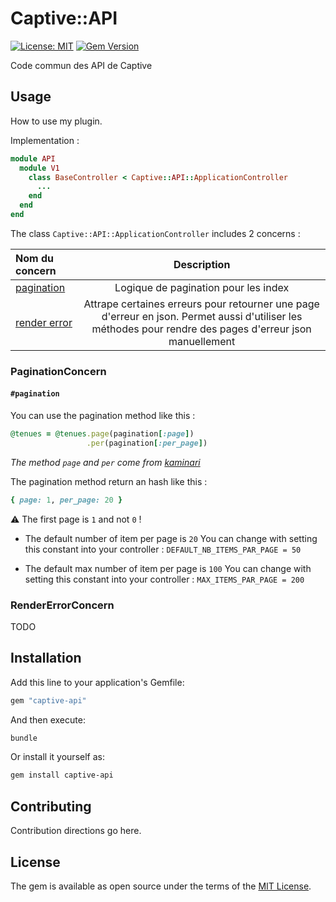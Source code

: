 # Captive::API

[![License: MIT](https://img.shields.io/badge/License-MIT-yellow.svg)](https://opensource.org/licenses/MIT)
[![Gem Version](https://img.shields.io/gem/v/captive-api.svg)](https://rubygems.org/gems/captive-api)

Code commun des API de Captive

## Usage

How to use my plugin.

Implementation :

```ruby
module API
  module V1
    class BaseController < Captive::API::ApplicationController
      ...
    end
  end
end
```

The class `Captive::API::ApplicationController` includes 2 concerns :

| Nom du concern |  Description  |
|:-----|:--------:|
| [pagination](https://github.com/Captive-Studio/captive-api/blob/main/app/controllers/concerns/api/pagination_concern.rb) | Logique de pagination pour les index |
| [render error](https://github.com/Captive-Studio/captive-api/blob/main/app/controllers/concerns/api/render_error_concern.rb) | Attrape certaines erreurs pour retourner une page d'erreur en json. Permet aussi d'utiliser les méthodes pour rendre des pages d'erreur json manuellement |

### PaginationConcern

#### `#pagination`

You can use the pagination method like this :

```ruby
@tenues = @tenues.page(pagination[:page])
                 .per(pagination[:per_page])
```

*The method `page` and `per` come from [kaminari](https://github.com/kaminari/kaminari)*

The pagination method return an hash like this :

```ruby
{ page: 1, per_page: 20 }
```

⚠️ The first page is `1` and not `0` !

- The default number of item per page is `20`
You can change with setting this constant into your controller :
`DEFAULT_NB_ITEMS_PAR_PAGE = 50`

- The default max number of item per page is `100`
You can change with setting this constant into your controller :
`MAX_ITEMS_PAR_PAGE = 200`

### RenderErrorConcern

TODO

## Installation

Add this line to your application's Gemfile:

```ruby
gem "captive-api"
```

And then execute:

```bash
bundle
```

Or install it yourself as:

```bash
gem install captive-api
```

## Contributing

Contribution directions go here.

## License

The gem is available as open source under the terms of the [MIT License](https://opensource.org/licenses/MIT).
